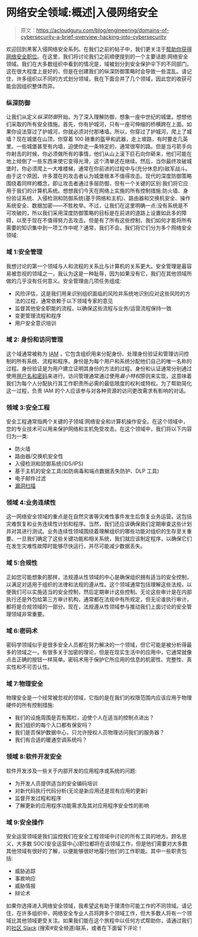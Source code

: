 # 网络安全领域:概述|入侵网络安全

> 原文：<https://acloudguru.com/blog/engineering/domains-of-cybersecurity-a-brief-overview-hacking-into-cybersecurity>

欢迎回到黑客入侵网络安全系列。在我们之前的帖子中，我们更关注于[帮助你获得网络安全职位](https://wpengine.linuxacademy.com/linux-academy/how-certifications-can-help-you-land-a-position-hacking-in-to-cybersecurity/?utm_source)。在这里，我们将讨论我们之前顺便提到的一个主要话题:网络安全领域。我们在大多数组织中看到的情况是，域被划分到安全保护伞下的不同部门。这在很大程度上是好的，但是在创建我们的纵深防御策略时会导致一些混乱。请记住，许多组织以不同的方式划分领域，我在下面合并了几个领域，因此您的收获可能会因组织整体而异。

### **纵深防御**

让我们从定义*纵深防御*开始。为了深入理解防御，想象一座中世纪的城堡。想想他们采取的所有安全措施。首先，你有护城河，只有一座可伸缩的桥横跨在上面。如果你设法穿过了护城河，你就必须对付那堵墙。所以，你穿过了护城河，爬上了城墙？现在城堡在山顶，你穿着 100 磅重的盔甲和武器，走上坡路，有时要走几英里。一些城堡甚至有内墙，迫使你走一条特定的，通常很窄的路。但是当弓箭手向你射击的时候，你必须做所有的事情，他们从山上滚下巨石向你砸来，他们可能在地上倾倒了一些东西来使它变得光滑，这个清单还在继续。然后，当你最终攻破城堡时，你必须爬上一大堆楼梯，通常在你前进的过程中与(充分休息的)敌军战斗。由于这个原因，许多潜在的攻击者认为城堡根本不值得攻击。现代的深度防御策略围绕着同样的概念，即让攻击者通过多层防御，但有一个关键的区别:我们将它应用于我们的计算机系统。想想我们今天在网络上实施的所有控制措施:防火墙、身份验证系统、入侵检测和防御系统(基于网络和主机)、路由器和交换机安全、操作系统安全、数据加密——不胜枚举。不过，让我们在这里明确一点:没有系统是不可攻破的，所以我们采用深度防御策略的目标是在前进的道路上设置如此多的障碍，以至于现在不值得努力去攻击。但是有了所有这些控制，我们如何才能将所有需要的知识集中到一项工作中呢？通常，我们不会。我们将它们分为多个网络安全领域:

### **域 1:安全管理**

我想讨论的第一个领域与人和流程的关系比与计算机的关系更大。安全管理是最容易被忽视的领域之一，我认为这是一种耻辱，因为如果没有它，我们在其他领域所做的几乎没有任何意义。安全管理由几项任务组成:

*   风险评估，这是我们用来识别组织面临的风险并系统地识别应对这些风险的方法的过程，通常依赖于以下领域专家的意见
*   监督其他安全职能的流程，以确保这些流程与业务/运营流程保持一致
*   变更管理流程和程序
*   用户安全意识培训

### **域 2:** **身份和访问管理**

这个域通常被称为 [IAM](https://wpengine.linuxacademy.com/tutorials/quiz-what-best-describes-an-iam-role/?utm_source) ，它包含组织用来分配身份、处理身份验证和管理访问控制的所有系统、流程和程序。身份是为每个用户和系统分配他们自己的唯一名称的过程。身份验证是为用户建立证明其身份的方法的过程。身份和认证通常分别通过使用[用户名和密码](https://wpengine.linuxacademy.com/linux-academy/user-account-review-roadmap-to-securing-your-infrastructure/?utm_source)来进行。访问管理通常通过使用*最小特权*原则来实现，这意味着我们为每个人分配执行其工作职责所必需的最低限度的权利或特权。为了帮助简化这一过程，负责 IAM 的个人应该参与对各种资源的访问更改需求有影响的对话。

### **领域 3:安全工程**

安全工程通常指两个关键的子领域:网络安全和计算机操作安全。在这个领域中，您的专业技术可以用来保护网络和主机免受攻击。在这个领域中，我们将以下内容归为一类:

*   防火墙
*   路由器/交换机安全性
*   入侵检测和防御系统(IDS/IPS)
*   基于主机的安全工具(如防病毒和端点数据丢失防护、DLP 工具)
*   电子邮件过滤
*   [漏洞扫描](https://wpengine.linuxacademy.com/security/vulnerability-scanning-roadmap-to-securing-your-infrastructure/?utm_source)

### **领域 4:业务连续性**

这一网络安全领域的重点是在自然灾害等灾难性事件发生后恢复业务运营。这包括灾难恢复和业务连续性计划和程序。当然，我们还应该确保我们定期审查这些计划并对其进行测试。业务连续性领域围绕着理解组织的哪些功能对组织的生存至关重要。一旦我们确定了这些关键功能和相关系统，我们就应该制定程序，以确保它们在发生灾难性故障时能够尽快运行，并尽可能减少数据丢失。

### **域 5:合规性**

正如您可能想象的那样，法规遵从性领域的中心是确保组织拥有适当的安全控制，以满足对适用于组织的法律和法规的遵从性。这个领域通常包括理解这些法规，以便我们可以实施适当的安全控制，然后定期审计这些控制。无论这些审计是在内部执行还是外包给第三方审计机构，通常都在法规中有所规定，但无论谁执行审计，都将是合规领域的一部分。现在，法规遵从性领域参与推动我们上面讨论的安全管理领域非常重要。

### **域 6:密码术**

密码学领域似乎是很多安全人员都在努力解决的一个领域，但它可能是被分析得最多的领域之一。有很多关于加密的理论，但是在现实生活中的应用中，它通常就像点击正确的按钮一样简单。密码术用于保护它所应用的信息的机密性、完整性、真实性和不可否认性。

### **域 7:物理安全**

物理安全是一个经常被忽视的领域，它指的是在我们的权限范围内应该应用于物理硬件的所有控制措施:

*   我们的设施周围是否有围栏，迫使个人在适当的控制点进出？
*   我们组织的每个入口都有保安吗？
*   我们是否保护数据中心，只允许授权人员物理访问我们的服务器？
*   我们有合适的暖通空调系统吗？

### **领域 8:软件开发安全**

软件开发涉及一些关于内部开发的应用程序或系统的问题:

*   为开发人员提供适当的安全编码培训
*   对新代码执行代码分析(无论是新应用还是现有应用的更新)
*   监督开发过程和程序
*   了解更新的应用程序功能需求及其对应用程序安全性的影响

### **域 9:安全操作**

安全运营领域是我们监控我们在安全工程领域中讨论的所有工具的地方。顾名思义，大多数 SOC(安全运营中心)职位都将在该领域工作，但是他们需要对大多数其他领域有很好的了解，以便能够很好地履行他们的工作职能。其中一些职责包括:

*   威胁追踪
*   事故响应
*   威胁情报
*   辩论术

如果你选择进入网络安全领域，我希望这有助于理清你可能工作的不同领域。请记住，在许多组织中，网络安全专业人员将跨多个领域工作，但大多数人将有一个领域比其他领域更受关注。如果我们能在这个旅程中以任何方式帮助你，请通过我们的[社区 Slack](https://slack.linuxacademy.com?utm_source) (搜索#安全频道)联系，或者在下面留下评论！